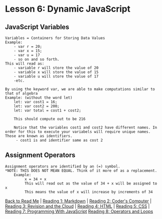 # Lesson 6: Dynamic JavaScript

## JavaScript Variables
    
    Variables = Containers for Storing Data Values
    Example:
        - var r = 20;
        - var x = 15;
        - var u = 17
        - so on and so forth.
    This will read as:
        - variable r will store the value of 20
        - variable x will store the value of 15
        - variable u will store the value of 17
        -etc.

    By using the keyword var, we are able to make computations similar to that of algebra
    Example: (without the word let)
        let: var cost1 = 16;
        let: var cost2 = 200;
        let: var total = cost1 + cost2;      

        This should compute out to be 216

        Notice that the variables cost1 and cost2 have different names. In order for this to execute your variabels will require unique names. Those are known as identifiers.
         - cost1 is and identifier same as cost 2

## Assignment Operators
    Assignment operators are identified by an (=) symbol.
    *NOTE: THIS DOES NOT MEAN EQUAL. Think of it more of as a replacement.
        Example:
             x = 34 + x
             This will read out as the value of 34 + x will be assigned to  x
             This means the value of x will increase by increments of 34

[Back to Read Me](README.md) |
[Reading 1: Markdown](markdown.md) |
[Reading 2: Coder's Computer](coderscomputer.md) |
[Reading 3: Revision and the Cloud](revisionandthecloud.md) |
[Reading 4: HTML](html.md) |
[Reading 5: CSS](css.md) |
[Reading 7: Programming With JavaScript](programmingjavascript.md)
[Reading 8: Operators and Loops](operatorsandloops.md)
